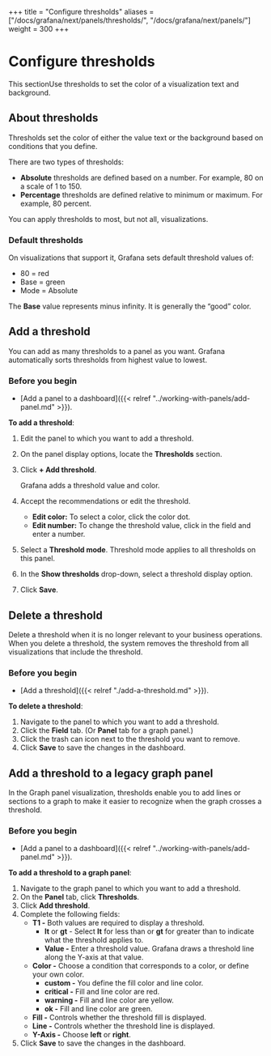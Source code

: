 +++
title = "Configure thresholds"
aliases = ["/docs/grafana/next/panels/thresholds/", "/docs/grafana/next/panels/"]
weight = 300
+++

# Configure thresholds

This sectionUse thresholds to set the color of a visualization text and background.

## About thresholds

Thresholds set the color of either the value text or the background based on conditions that you define.

There are two types of thresholds:

- **Absolute** thresholds are defined based on a number. For example, 80 on a scale of 1 to 150.
- **Percentage** thresholds are defined relative to minimum or maximum. For example, 80 percent.

You can apply thresholds to most, but not all, visualizations.

### Default thresholds

On visualizations that support it, Grafana sets default threshold values of:

- 80 = red
- Base = green
- Mode = Absolute

The **Base** value represents minus infinity. It is generally the “good” color.

## Add a threshold

You can add as many thresholds to a panel as you want. Grafana automatically sorts thresholds from highest value to lowest.

### Before you begin

- [Add a panel to a dashboard]({{< relref "../working-with-panels/add-panel.md" >}}).

**To add a threshold**:

1. Edit the panel to which you want to add a threshold.
1. On the panel display options, locate the **Thresholds** section.
1. Click **+ Add threshold**.

   Grafana adds a threshold value and color.

1. Accept the recommendations or edit the threshold.
   - **Edit color:** To select a color, click the color dot.
   - **Edit number:** To change the threshold value, click in the field and enter a number.
1. Select a **Threshold mode**.
   Threshold mode applies to all thresholds on this panel.
1. In the **Show thresholds** drop-down, select a threshold display option.
1. Click **Save**.

## Delete a threshold

Delete a threshold when it is no longer relevant to your business operations. When you delete a threshold, the system removes the threshold from all visualizations that include the threshold.

### Before you begin

- [Add a threshold]({{< relref "./add-a-threshold.md" >}}).

**To delete a threshold**:

1. Navigate to the panel to which you want to add a threshold.
1. Click the **Field** tab. (Or **Panel** tab for a graph panel.)
1. Click the trash can icon next to the threshold you want to remove.
1. Click **Save** to save the changes in the dashboard.

## Add a threshold to a legacy graph panel

In the Graph panel visualization, thresholds enable you to add lines or sections to a graph to make it easier to recognize when the graph crosses a threshold.

### Before you begin

- [Add a panel to a dashboard]({{< relref "../working-with-panels/add-panel.md" >}}).

**To add a threshold to a graph panel**:

1. Navigate to the graph panel to which you want to add a threshold.
1. On the **Panel** tab, click **Thresholds**.
1. Click **Add threshold**.
1. Complete the following fields:
   - **T1 -** Both values are required to display a threshold.
     - **lt** or **gt** - Select **lt** for less than or **gt** for greater than to indicate what the threshold applies to.
     - **Value -** Enter a threshold value. Grafana draws a threshold line along the Y-axis at that value.
   - **Color -** Choose a condition that corresponds to a color, or define your own color.
     - **custom -** You define the fill color and line color.
     - **critical -** Fill and line color are red.
     - **warning -** Fill and line color are yellow.
     - **ok -** Fill and line color are green.
   - **Fill -** Controls whether the threshold fill is displayed.
   - **Line -** Controls whether the threshold line is displayed.
   - **Y-Axis -** Choose **left** or **right**.
1. Click **Save** to save the changes in the dashboard.
